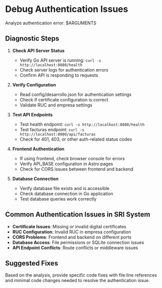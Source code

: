# Debug Authentication Issues

Analyze authentication error: $ARGUMENTS

## Diagnostic Steps

1. **Check API Server Status**
   - Verify Go API server is running: `curl -s http://localhost:8080/health`
   - Check server logs for authentication errors
   - Confirm API is responding to requests

2. **Verify Configuration**
   - Read config/desarrollo.json for authentication settings
   - Check if certificate configuration is correct
   - Validate RUC and empresa settings

3. **Test API Endpoints**
   - Test health endpoint: `curl -s http://localhost:8080/health`
   - Test facturas endpoint: `curl -s http://localhost:8080/api/facturas`
   - Check for 401, 403, or other auth-related status codes

4. **Frontend Authentication**
   - If using frontend, check browser console for errors
   - Verify API_BASE configuration in Astro pages
   - Check for CORS issues between frontend and backend

5. **Database Connection**
   - Verify database file exists and is accessible
   - Check database connection in Go application
   - Test database queries work correctly

## Common Authentication Issues in SRI System

- **Certificate Issues**: Missing or invalid digital certificates
- **RUC Configuration**: Invalid RUC in empresa configuration
- **CORS Problems**: Frontend and backend on different ports
- **Database Access**: File permissions or SQLite connection issues
- **API Endpoint Conflicts**: Route conflicts or middleware issues

## Suggested Fixes

Based on the analysis, provide specific code fixes with file:line references and minimal code changes needed to resolve the authentication issue.